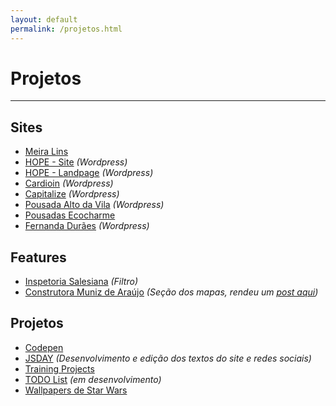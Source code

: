 ```yaml
---
layout: default
permalink: /projetos.html
---
```

 
# Projetos

<hr>

## Sites
- [<i class="icon icon-link"></i> Meira Lins](http://www.meiralinsvw.com.br/)
- [<i class="icon icon-link"></i>  HOPE - Site](https://www.hope.com.br) *(Wordpress)*
- [<i class="icon icon-link"></i> HOPE - Landpage](https://www.hope.com.br/cursotransplanteendotelial/) *(Wordpress)*
- [<i class="icon icon-link"></i> Cardioin](https://www.cardioin.com.br/) *(Wordpress)*
- [<i class="icon icon-link"></i> Capitalize](http://www.capitalizeconsultores.com.br/) *(Wordpress)*
- [<i class="icon icon-link"></i> Pousada Alto da Vila](http://pousadaaltodavila.com.br/) *(Wordpress)*
- [<i class="icon icon-link"></i> Pousadas Ecocharme](http://pousadasecocharme.com.br/)
- [<i class="icon icon-link"></i> Fernanda Durães](http://www.fernandaduraes.com.br/) *(Wordpress)*

## Features
- [<i class="icon icon-link"></i> Inspetoria Salesiana](http://www.salesianos.org.br/biblioteca) *(Filtro)*
- [<i class="icon icon-link"></i> Construtora Muniz de Araújo](http://www.construtoramunizdearaujo.com.br/edificios/28/maria-renda) *(Seção dos mapas, rendeu um [post aqui](https://jonathanslima.github.io/2017/google-maps-indo-alem-do-basico/))*

## Projetos
- [<i class="icon icon-link"></i> Codepen](https://codepen.io/jonathanslima/)
- [<i class="icon icon-link"></i> JSDAY](http://rec.jsday.com.br/) *(Desenvolvimento e edição dos textos do site e redes sociais)*
- [<i class="icon icon-link"></i> Training Projects](https://github.com/training-projects)
- [<i class="icon icon-link"></i> TODO List](http://jonathanslima.com.br/projetos/todolist/) *(em desenvolvimento)*
- [<i class="icon icon-link"></i> Wallpapers de Star Wars](http://jonathanslima.com.br/projetos/star-wars-wallpaper/)